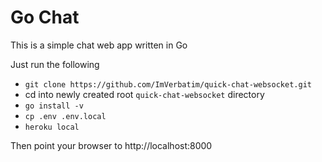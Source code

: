 # Go Chat

This is a simple chat web app written in Go

Just run the following

* ```git clone https://github.com/ImVerbatim/quick-chat-websocket.git```
* cd into newly created root ```quick-chat-websocket``` directory
* ```go install -v```
* ```cp .env .env.local```
* ```heroku local```

Then point your browser to http://localhost:8000
